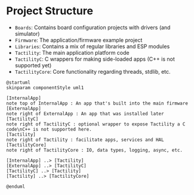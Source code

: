# Project Structure

- `Boards`: Contains board configuration projects with drivers (and simulator)
- `Firmware`: The application/firmware example project
- `Libraries`: Contains a mix of regular libraries and ESP modules
- `Tactility`: The main application platform code
- `TactilityC`: C wrappers for making side-loaded apps (C++ is not supported yet)
- `TactilityCore`: Core functionality regarding threads, stdlib, etc.

```plantuml
@startuml
skinparam componentStyle uml1

[InternalApp]
note top of InternalApp : An app that's built into the main firmware
[ExternalApp]
note right of ExternalApp : An app that was installed later
[TactilityC]
note right of TactilityC : optional wrapper to expose Tactility a C code\nC++ is not supported here. 
[Tactility]
note right of Tactility : facilitate apps, services and HAL
[TactilityCore]
note right of TactilityCore : IO, data types, logging, async, etc.

[InternalApp] ..> [Tactility]
[ExternalApp] ..> [TactilityC]
[TactilityC] ..> [Tactility]
[Tactility] ..> [TactilityCore]

@enduml
```
